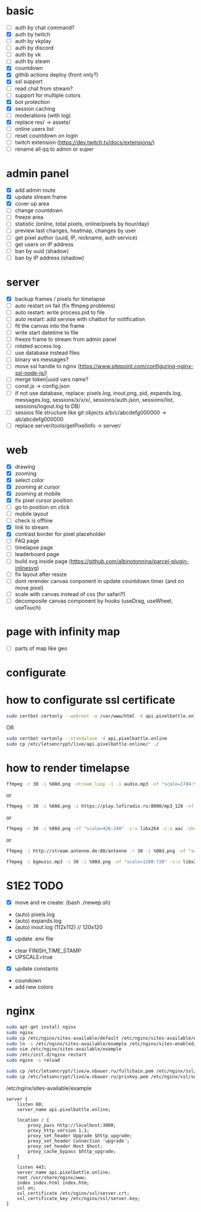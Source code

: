 # basic

- [ ] auth by chat command?
- [x] auth by twitch
- [ ] auth by vkplay
- [ ] auth by discord
- [ ] auth by vk
- [ ] auth by steam
- [x] countdown
- [x] githib actions deploy (front only?)
- [x] ssl support
- [ ] read chat from stream?
- [ ] support for multiple colors
- [x] bot protection
- [x] session caching
- [ ] moderations (with log)
- [x] replace res/ -> assets/
- [ ] online users list
- [ ] reset countdown on login
- [ ] twitch extension (https://dev.twitch.tv/docs/extensions/)
- [ ] rename all qq to admin or super

# admin panel

- [x] add admin route
- [x] update stream frame
- [x] cover up area
- [ ] change countdown
- [ ] freeze area
- [ ] statistic (online, total pixels, online/pixels by hour/day)
- [ ] preview last changes, heatmap, changes by user
- [ ] get pixel author (uuid, IP, nickname, auth service)
- [ ] get users on IP address
- [ ] ban by uuid (shadow)
- [ ] ban by IP address (shadow)

# server

- [x] backup frames / pixels for timelapse
- [ ] auto restart on fail (fix ffmpeg problems)
- [ ] auto restart: write process.pid to file
- [ ] auto restart: add servise with chatbot for notification
- [ ] fit the canvas into the frame
- [ ] write start datetime to file
- [ ] freeze frame to stream from admin panel
- [ ] rotated access log
- [ ] use database instead files
- [ ] binary ws messages?
- [ ] move ssl handle to nginx (https://www.sitepoint.com/configuring-nginx-ssl-node-js/)
- [ ] merge token|uuid vars name?
- [ ] const.js -> config.json
- [ ] if not use database, replace: pixels.log, inout.png, pid, expands.log, messages.log, sessions/x/x/x/, sessions/auth.json, sessions/list, sessions/logout.log to DB/
- [ ] sessios file structure like git objects a/b/c/abcdefg000000 -> ab/abcdefg000000
- [ ] replace server/tools/getPixelInfo -> server/

# web

- [x] drawing
- [x] zooming
- [x] select color
- [x] zooming at cursor
- [x] zooming at mobile
- [x] fix pixel cursor position
- [ ] go to position on click
- [ ] mobile layout
- [ ] check is offline
- [x] link to stream
- [x] contrast border for pixel placeholder
- [ ] FAQ page
- [ ] timelapse page
- [ ] leaderboard page
- [ ] build svg inside page (https://github.com/albinotonnina/parcel-plugin-inlinesvg)
- [ ] fix layout after resize
- [ ] dont rerender canvas conponent in update countdown timer (and on move pixel)
- [ ] scale with canvas instead of css (for safari?)
- [ ] decomposite canvas component by hooks (useDrag, useWheel, useTouch)

# page with infinity map

- [ ] parts of map like geo

# configurate

# how to configurate ssl certificate

```bash
sudo certbot certonly --webroot -w /var/www/html -d api.pixelbattle.online
```

OR

```bash
sudo certbot certonly --standalone -d api.pixelbattle.online
sudo cp /etc/letsencrypt/live/api.pixelbattle.online/* ./
```

# how to render timelapse

```bash
ffmpeg -r 30 -i %08d.png -stream_loop -1 -i audio.mp3 -vf "scale=1704:960" -c:v libx264 -c:a aac -shortest output.mp4
```

or

```bash
ffmpeg -r 30 -i %08d.png -i https://play.lofiradio.ru:8000/mp3_128 -vf "scale=1704:960" -c:v libx264 -c:a aac -shortest output.mp4
```

or

```bash
ffmpeg -r 30 -i %08d.png -vf "scale=426:240" -c:v libx264 -c:a aac -shortest output.mp4
```

or

```bash
ffmpeg -i http://stream.antenne.de:80/antenne -r 30 -i %08d.png -vf "scale=1920:1080" -c:v libx264 -c:a aac -shortest output.mp4
```

```bash
ffmpeg -i bgmusic.mp3 -r 30 -i %08d.png -vf "scale=1280:720" -c:v libx264 -c:a aac -shortest output.mp4
```

# S1E2 TODO

- [x] move and re create: (bash ./newep.sh)
- (auto) pixels.log
- (auto) expands.log
- (auto) inout.log (112x112) // 120x120

- [x] update .env file
- clear FINISH_TIME_STAMP
- UPSCALE=true

- [x] update constants
- coundown
- add new colors

# nginx

```bash
sudo apt-get install nginx
sudo nginx
sudo cp /etc/nginx/sites-available/default /etc/nginx/sites-available/example
sudo ln -s /etc/nginx/sites-available/example /etc/nginx/sites-enabled/example
sudo vim /etc/nginx/sites-available/example
sudo /etc/init.d/nginx restart
sudo nginx -s reload
```

```bash
sudo cp /etc/letsencrypt/live/w.nbauer.ru/fullchain.pem /etc/nginx/ssl/server.crt
sudo cp /etc/letsencrypt/live/w.nbauer.ru/privkey.pem /etc/nginx/ssl/server.key
```

/etc/nginx/sites-available/example

```
server {
	listen 80;
	server_name api.pixelbattle.online;

	location / {
		proxy_pass http://localhost:3000;
		proxy_http_version 1.1;
		proxy_set_header Upgrade $http_upgrade;
		proxy_set_header Connection 'upgrade';
		proxy_set_header Host $host;
		proxy_cache_bypass $http_upgrade;
	}

	listen 443;
	server_name api.pixelbattle.online;
	root /usr/share/nginx/www;
	index index.html index.htm;
	ssl on;
	ssl_certificate /etc/nginx/ssl/server.crt;
	ssl_certificate_key /etc/nginx/ssl/server.key;
}
```
